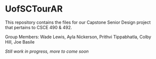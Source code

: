# UofSCTourAR

This repository contains the files for our Capstone Senior Design project that pertains to CSCE 490 & 492.

Group Members: Wade Lewis, Ayla Nickerson, Prithvi Tippabhatla, Colby Hill, Joe Basile

*Still work in progress, more to come soon*
